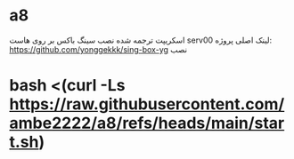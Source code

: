 # a8
اسکریپت ترجمه شده نصب سینگ باکس بر روی هاست serv00
لینک اصلی پروژه:
https://github.com/yonggekkk/sing-box-yg
نصب


# bash <(curl -Ls https://raw.githubusercontent.com/ambe2222/a8/refs/heads/main/start.sh) # 
